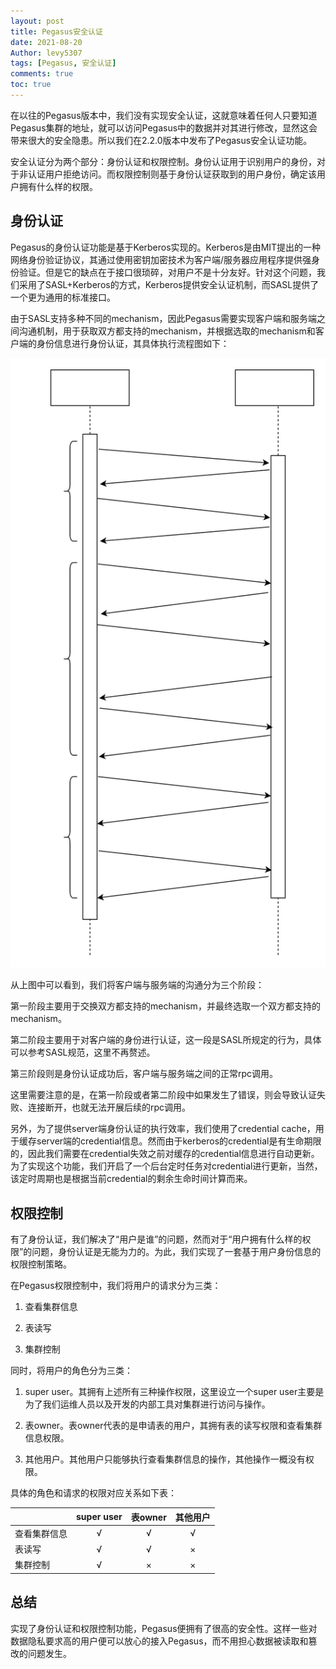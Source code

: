 ```yaml
---
layout: post
title: Pegasus安全认证
date: 2021-08-20
Author: levy5307
tags: [Pegasus, 安全认证]
comments: true
toc: true
---
```


在以往的Pegasus版本中，我们没有实现安全认证，这就意味着任何人只要知道Pegasus集群的地址，就可以访问Pegasus中的数据并对其进行修改，显然这会带来很大的安全隐患。所以我们在2.2.0版本中发布了Pegasus安全认证功能。

安全认证分为两个部分：身份认证和权限控制。身份认证用于识别用户的身份，对于非认证用户拒绝访问。而权限控制则基于身份认证获取到的用户身份，确定该用户拥有什么样的权限。

## 身份认证

Pegasus的身份认证功能是基于Kerberos实现的。Kerberos是由MIT提出的一种网络身份验证协议，其通过使用密钥加密技术为客户端/服务器应用程序提供强身份验证。但是它的缺点在于接口很琐碎，对用户不是十分友好。针对这个问题，我们采用了SASL+Kerberos的方式，Kerberos提供安全认证机制，而SASL提供了一个更为通用的标准接口。

由于SASL支持多种不同的mechanism，因此Pegasus需要实现客户端和服务端之间沟通机制，用于获取双方都支持的mechanism，并根据选取的mechanism和客户端的身份信息进行身份认证，其具体执行流程图如下：

![](../images/security-auth-process.svg)

从上图中可以看到，我们将客户端与服务端的沟通分为三个阶段：

第一阶段主要用于交换双方都支持的mechanism，并最终选取一个双方都支持的mechanism。

第二阶段主要用于对客户端的身份进行认证，这一段是SASL所规定的行为，具体可以参考SASL规范，这里不再赘述。

第三阶段则是身份认证成功后，客户端与服务端之间的正常rpc调用。

这里需要注意的是，在第一阶段或者第二阶段中如果发生了错误，则会导致认证失败、连接断开，也就无法开展后续的rpc调用。

另外，为了提供server端身份认证的执行效率，我们使用了credential cache，用于缓存server端的credential信息。然而由于kerberos的credential是有生命期限的，因此我们需要在credential失效之前对缓存的credential信息进行自动更新。为了实现这个功能，我们开启了一个后台定时任务对credential进行更新，当然，该定时周期也是根据当前credential的剩余生命时间计算而来。

## 权限控制

有了身份认证，我们解决了“用户是谁”的问题，然而对于“用户拥有什么样的权限”的问题，身份认证是无能为力的。为此，我们实现了一套基于用户身份信息的权限控制策略。

在Pegasus权限控制中，我们将用户的请求分为三类：

1. 查看集群信息

2. 表读写

3. 集群控制

同时，将用户的角色分为三类：

1. super user。其拥有上述所有三种操作权限，这里设立一个super user主要是为了我们运维人员以及开发的内部工具对集群进行访问与操作。

2. 表owner。表owner代表的是申请表的用户，其拥有表的读写权限和查看集群信息权限。

3. 其他用户。其他用户只能够执行查看集群信息的操作，其他操作一概没有权限。

具体的角色和请求的权限对应关系如下表：

|              | super user | 表owner | 其他用户 |
|--------------|:----------:|:-------:|:--------:|
| 查看集群信息 |      √     |    √    |     √    |
| 表读写       |      √     |    √    |     ×    |
| 集群控制     |      √     |    ×    |     ×    |

## 总结

实现了身份认证和权限控制功能，Pegasus便拥有了很高的安全性。这样一些对数据隐私要求高的用户便可以放心的接入Pegasus，而不用担心数据被读取和篡改的问题发生。

